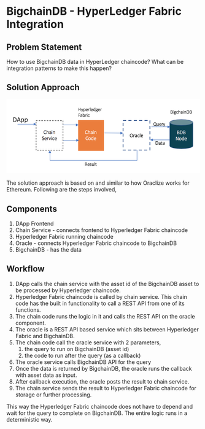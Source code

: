 # BigchainDB - HyperLedger Fabric Integration

## Problem Statement

How to use BigchainDB data in HyperLedger chaincode? What can be integration patterns to make this happen?

## Solution Approach

![arch diagram](./hld.png "hld diagram")

The solution approach is based on and similar to how Oraclize works for Ethereum. Following are the steps involved,

## Components

1. DApp Frontend
1. Chain Service - connects frontend to Hyperledger Fabric chaincode
1. Hyperledger Fabric running chaincode
1. Oracle - connects Hyperledger Fabric chaincode to BigchainDB
1. BigchainDB - has the data

## Workflow

1. DApp calls the chain service with the asset id of the BigchainDB asset to be processed by Hyperledger chaincode.
1. Hyperledger Fabric chaincode is called by chain service. This chain code has the built in functionality to call a REST API from one of its functions.
1. The chain code runs the logic in it and calls the REST API on the oracle component.
1. The oracle is a REST API based service which sits between Hyperledger Fabric and BigchainDB.
1. The chain code call the oracle service with 2 parameters,
    1. the query to run on BigchainDB (asset id)
    1. the code to run after the query (as a callback)
1. The oracle service calls BigchainDB API for the query
1. Once the data is returned by BigchainDB, the oracle runs the callback with asset data as input.
1. After callback execution, the oracle posts the result to chain service.
1. The chain service sends the result to Hyperledger Fabric chaincode for storage or further processing.

This way the Hyperledger Fabric chaincode does not have to depend and wait for the query to complete on BigchainDB. The entire logic runs in a deterministic way.
